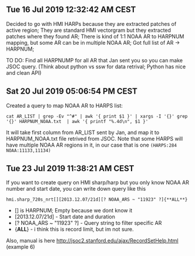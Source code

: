 

## Tue 16 Jul 2019 12:32:42 AM CEST
Decided to go with HMI HARPs because they are extracted patches of active region; They are standard HMI vectorgram but they extracted patches where they found AR;
There is kind of 1:1 NOAA AR to HARPNUM mapping, but some AR can be in multiple NOAA AR; Got full list of AR -> HARPNUM;

TO DO: Find all HARPNUMP for all AR that Jan sent you so you can make JSOC query. (Think about python vs ssw for data retrival; Python has nice and clean API)

## Sat 20 Jul 2019 05:06:54 PM CEST

Created a query to map NOAA AR to HARPS list:
```
cat AR_LIST | grep -Ev "^#" | awk '{ print $1 }' | xargs -I '{}' grep '{}' HARPNUM_NOAA.txt  | awk '{ printf "%.4d\n", $1 }'
```

It will take first column from AR_LIST sent by Jan, and map it to HARPNUM_NOAA.txt file retrived from JSOC.
Note that some HARPS will have multiple NOAA AR regions in it, in our case that is one `(HARPS:284  NOAA:11133,11134)`

## Tue 23 Jul 2019 11:38:21 AM CEST

If you want to create query on HMI sharp/harp but you only know NOAA AR number and start date, you can write down query like this 

```hmi.sharp_720s_nrt[][2013.12.07/21d][? NOAA_ARS ~ "11923" ?]{**ALL**}```

- [] is HARPNUM; Empty because we dont know it
- [2013.12.07/21d] - Start date and duration
- [? NOAA_ARS ~ "11923" ?] - Query string to filter specific AR
- {**ALL**} - i think this is record limit, but im not sure.


Also, manual is here http://jsoc2.stanford.edu/ajax/RecordSetHelp.html (example 6)


